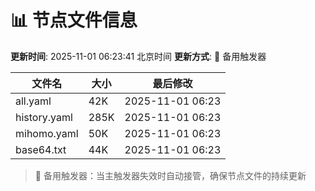 # 📊 节点文件信息

**更新时间**: 2025-11-01 06:23:41 北京时间
**更新方式**: 🔄 备用触发器

| 文件名 | 大小 | 最后修改 |
|--------|------|----------|
| all.yaml | 42K | 2025-11-01 06:23 |
| history.yaml | 285K | 2025-11-01 06:23 |
| mihomo.yaml | 50K | 2025-11-01 06:23 |
| base64.txt | 44K | 2025-11-01 06:23 |

> 🔄 备用触发器：当主触发器失效时自动接管，确保节点文件的持续更新
